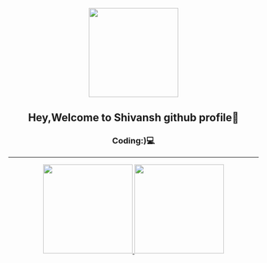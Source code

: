 
<p align="center">
    <img src="https://avatars.githubusercontent.com/u/74969179?v=4" width="180">
</p>
<h2 align="center"> Hey,Welcome to Shivansh github profile👋 </h2>
<h3 align="center"> Coding:)💻 </h3>

---

<p align="center">
<a href="https://github.com/shivansh1507">
  <img height="180em" src="https://github-readme-stats.vercel.app/api?username=shivansh1507&show_icons=true&theme=algolia&include_all_commits=true&count_private=true"/>
  <img height="180em" src="https://github-readme-stats.vercel.app/api/top-langs/?username=shivansh1507&theme=algolia"/>
</a>
</p>
